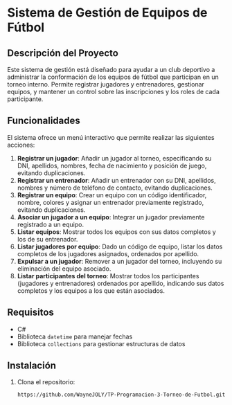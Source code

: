 # Sistema de Gestión de Equipos de Fútbol

## Descripción del Proyecto

Este sistema de gestión está diseñado para ayudar a un club deportivo a administrar la conformación de los equipos de fútbol que participan en un torneo interno. Permite registrar jugadores y entrenadores, gestionar equipos, y mantener un control sobre las inscripciones y los roles de cada participante.

## Funcionalidades

El sistema ofrece un menú interactivo que permite realizar las siguientes acciones:

1. **Registrar un jugador**: Añadir un jugador al torneo, especificando su DNI, apellidos, nombres, fecha de nacimiento y posición de juego, evitando duplicaciones.
2. **Registrar un entrenador**: Añadir un entrenador con su DNI, apellidos, nombres y número de teléfono de contacto, evitando duplicaciones.
3. **Registrar un equipo**: Crear un equipo con un código identificador, nombre, colores y asignar un entrenador previamente registrado, evitando duplicaciones.
4. **Asociar un jugador a un equipo**: Integrar un jugador previamente registrado a un equipo.
5. **Listar equipos**: Mostrar todos los equipos con sus datos completos y los de su entrenador.
6. **Listar jugadores por equipo**: Dado un código de equipo, listar los datos completos de los jugadores asignados, ordenados por apellido.
7. **Expulsar a un jugador**: Remover a un jugador del torneo, incluyendo su eliminación del equipo asociado.
8. **Listar participantes del torneo**: Mostrar todos los participantes (jugadores y entrenadores) ordenados por apellido, indicando sus datos completos y los equipos a los que están asociados.

## Requisitos

- C#
- Biblioteca `datetime` para manejar fechas
- Biblioteca `collections` para gestionar estructuras de datos

## Instalación

1. Clona el repositorio:
   ```bash
   https://github.com/WayneJOLY/TP-Programacion-3-Torneo-de-Futbol.git
